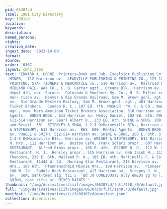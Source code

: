 ```yaml
---
pid: 06307cd
label: 1901 City Directory
key: 1901cd
location: 
keywords: 
description: 
named_persons: 
rights: 
creation_date: 
ingest_date: '2023-10-09'
format: 
source: 
order: '6307'
layout: cmhc_item
text: 'EDWARD A. HORNE  Printers—Book and Job. Excelsior Publishing Co., 130 B.  6th.  LEADVILLE
  MINER,  712 Harrison av.  LEADVILLE PUBLISHING & PRINTING CO., 125-127 E. 5th.  WHIPPLE
  PRINTING, STA- TIONERY & MERCANTILE co., 510 Harrison av.  Railroad Companies.  COLORADO
  MIDLAND RAIL- WAY CO., C. B. Carter agzt., Breene Blk., Harrison av., cor. 4th,
  depot 4th, cor. Spruce.  Colorado & Southern Ry. Co., H. D. Milton coml. agt., 500
  Har- rison av.  Denver & Rio Grande Railroad, Sam M. Brown genl, agt., 401 Harrison
  av.  Rio Grande Western Railway, Sam M. Brown genl. agt., 401 Harrison av.  Railroad
  Ticket Brokers.  Condon R. C., 107 EB. 7th. MOSHER ''W. C. & CO., WwW. P. Randolph
  mgr., mem- bers American Ticket Brokers Association, 510 Harrison av.  Real Estate
  Agents.  BOHEN BROS., 613 Harrison av. Healy Daniel, 102 EB. 5th. POWELL & SMITH,
  §12-514 Harrison av. Searl Albert D., 133 EB. 6th. SHINE & SONS, 208 E. 6th.  Wholesale
  and Retail  381  STICKLEY & SHAW, 1-2-3 DeMaineville BIk., Harrison av.  WRIGHT
  & STOTESBURY, 612 Harrison av.  RES  600  Rental Agents.  BOHEN BROS., 613 Harrison
  av. POWELL & SMITH, 512-514 Harrison av. SHINE & SONS, 208 E. 6th. STICKLEY & SHAW,
  1-2-8 DeMaineville BIk., Harrison av. WRIGHT & STOTESBURY, 612 Harrison av.  600  Restaurants.  Barry
  N. Mrs., 112 Harrison av.  Boston Cafe, Frank Solari propr., 607 Harrison av.  CLINTON
  RESTAURANT,  Alfred Gross propr., 108 E. 4th.  ESCHER D. D., 112 W. 2d.  Exchange
  Restaurant, H. J.  Hensley propr., 515 Harrison av. Geb Jacob H., 112% E. 6th. Herkert
  Theodore, 228 E. 6th. Mailand P. H., 105 EB. 4th. Martinelli F. & Co., 220 Harrison  av.  Metropolitan
  Restaurant, 11444 W. 2d.  Morning Star Restaurant, 215 Harrison av.  Peters Minnie
  Mrs., 107 6th.  Pfannenschmid Minnie Mrs., 109 Harrison av.  Pioneer Restaurant,
  108 W. 2d.  Saddle Rock Restaurant, 417 Harrison av.  Strepey J. N., 110 Harrison
  av.  GOAL sant-tmex sig, t11 5  ‘Bd JO UONEIOOssy ally emEDs yg 7p |JeMOY  J.J.
  QUINN, cast rifts sr. MIXED PAINTS '
thumbnail: "/img/derivatives/iiif/images/06307cd/full/250,/0/default.jpg"
full: "/img/derivatives/iiif/images/06307cd/full/1140,/0/default.jpg"
manifest: "/img/derivatives/iiif/06307cd/manifest.json"
collection: directories
---
```

